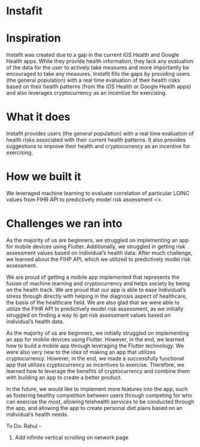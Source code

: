 # Instafit
# Inspiration
Instafit was created due to a gap in the current iOS Health and Google Health apps. While they provide health information, they lack any evaluation of the data for the user to actively take measures and more importantly be encouraged to take any measures. Instafit fills the gaps by providing users (the general population) with a real time evaluation of their health risks based on their health patterns (from the iOS Health or Google Health apps) and also leverages cryptocurrency as an incentive for exercising.
# What it does
Instafit provides users (the general population) with a real time evaluation of health risks associated with their current health patterns. It also provides suggestions to improve their health and cryptocurrency as an incentive for exercising.

# How we built it
We leveraged machine learning to evaluate correlation of particular LOINC values from FIHR API to predictively model risk assessment <>. 

# Challenges we ran into
As the majority of us are beginners, we struggled on implementing an app for mobile devices using Flutter. Additionally, we struggled in getting risk assessment values based on individual’s health data. After much challenge, we learned about the FIHP API, which we utilized to predictively model risk assessment.

We are proud of getting a mobile app implemented that represents the fusion of machine learning and cryptocurrency and helps society by being on the health track. We are proud that our app is able to ease individual’s stress through directly with helping in the diagnosis aspect of healthcare, the basis of the healthcare field. We are also glad that we were able to utilize the FIHR API to predictively model risk assessment, as we initially struggled on finding a way to get risk assessment values based on individual’s health data.

As the majority of us are beginners, we initially struggled on implementing an app for mobile devices using Flutter. However, in the end, we learned how to build a mobile app through leveraging the Flutter technology. We were also very new to the idea of making an app that utilizes cryptocurrency. However, in the end, we made a successfully functional app that utilizes cryptocurrency as incentives to exercise. Therefore, we learned how to leverage the benefits of cryptocurrency and combine them with building an app to create a better product.

In the future, we would like to implement more features into the app, such as fostering healthy competition between users through competing for who can exercise the most, allowing telehealth services to be conducted through the app, and allowing the app to create personal diet plans based on an individual’s health needs.

To Do:
Rahul - 
1. Add infinite vertical scrolling on network page
